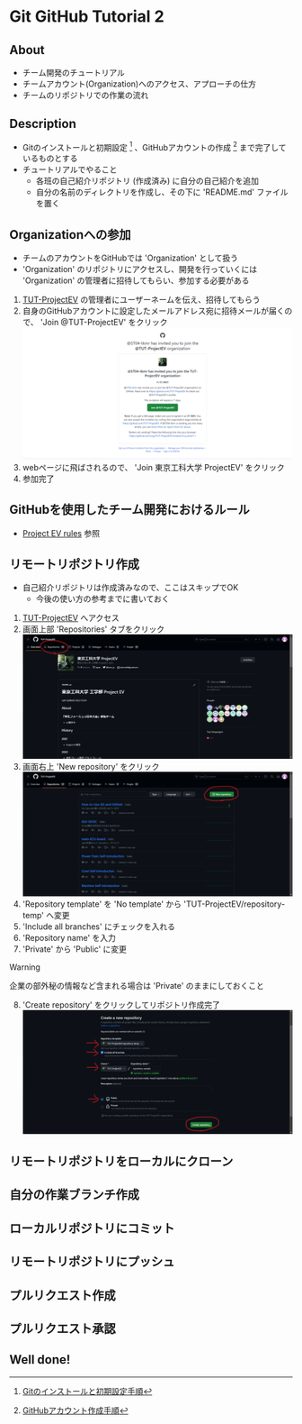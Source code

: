 # Git GitHub Tutorial 2

## About
- チーム開発のチュートリアル
- チームアカウント(Organization)へのアクセス、アプローチの仕方
- チームのリポジトリでの作業の流れ

## Description
- Gitのインストールと初期設定 [^1] 、GitHubアカウントの作成 [^2] まで完了しているものとする
- チュートリアルでやること
    - 各班の自己紹介リポジトリ (作成済み) に自分の自己紹介を追加
    - 自分の名前のディレクトリを作成し、その下に 'README.md' ファイルを置く

## Organizationへの参加
- チームのアカウントをGitHubでは 'Organization' として扱う
- 'Organization' のリポジトリにアクセスし、開発を行っていくには 'Organization' の管理者に招待してもらい、参加する必要がある
1. [TUT-ProjectEV](https://github.com/TUT-ProjectEV) の管理者にユーザーネームを伝え、招待してもらう
2. 自身のGitHubアカウントに設定したメールアドレス宛に招待メールが届くので、 'Join @TUT-ProjectEV' をクリック
![Screenshot of invite email](images/join-organization-1.png)
3. webページに飛ばされるので、 'Join 東京工科大学 ProjectEV' をクリック
4. 参加完了

## GitHubを使用したチーム開発におけるルール
- [Project EV rules](https://github.com/TUT-ProjectEV/.github-private/tree/develop/profile) 参照

## リモートリポジトリ作成
- 自己紹介リポジトリは作成済みなので、ここはスキップでOK
    - 今後の使い方の参考までに書いておく
1. [TUT-ProjectEV](https://github.com/TUT-ProjectEV) へアクセス
2. 画面上部 'Repositories' タブをクリック
![Screenshot of team page](images/creating-remote-repository-1.png)
3. 画面右上 'New repository' をクリック
![Screenshot of team repositories page](images/creating-remote-repository-2.png)
4. 'Repository template' を 'No template' から 'TUT-ProjectEV/repository-temp' へ変更
5. 'Include all branches' にチェックを入れる
6. 'Repository name' を入力
7. 'Private' から 'Public' に変更
> [!WARNING]
> 企業の部外秘の情報など含まれる場合は 'Private' のままにしておくこと
8. 'Create repository' をクリックしてリポジトリ作成完了
![Screenshot of create a new repository](images/creating-remote-repository-3.png)

## リモートリポジトリをローカルにクローン

## 自分の作業ブランチ作成

## ローカルリポジトリにコミット

## リモートリポジトリにプッシュ

## プルリクエスト作成

## プルリクエスト承認

## Well done!

[^1]: [Gitのインストールと初期設定手順](./../Git-settings/)
[^2]: [GitHubアカウント作成手順](./../GitHub-creating-account/)